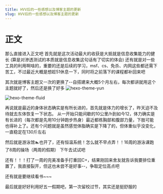 ```yaml
---
title: HVV后的一些感想以及博客主题的更新
slug: HVV后的一些感想以及博客主题的更新
---
```


<!-- more -->

# 正文

那么直接进入正文吧
首先就是这次活动最大的收获是大抵就是信息收集能力的健长
 (算是对渗透测试的本质就是信息收集这句话有了切实的体会)
还有就是对一些工具的利用啊啥的，重要的还是后续的学习，msf、cs、免杀、内网这些都还需下苦工，不过最近大概是想趁51休息一下，同时将之前落下的课程都补回来吧

其次就是博客主题又一次的更换了--自搭建来大概5个月左右，每次都讲就用这个主题就好了，然后还是换了好多
![hexo-theme-yun](https://i.loli.net/2021/05/01/doE8Ohci46D1tr2.jpg)

![hexo-theme-fluid](https://i.loli.net/2021/05/01/zYHJfTvSa3LK6Cb.png)

再说就是最近的身体状态确实是有所长进的，首先就是体力的增长了，昨天迫不及待就去东体恢复一下状态。
从一开始只能间歇的10公里/h到如今12，体力确实是有长进的（每次都是先用10分钟跑步热身）最近都练胸部和腹部力量，下肢可能也得补上了。还有个问题就是虽然感觉体脂确实是下降了的，但体重似乎没变化，一直稳定在130斤左右

然后就是游泳馆🏊也开了，还有恒温系统！怎么就不早点弄！！16周的游泳课跑了8周的操场（两周的假期）
下午去试试吧

还有！！！打了一周的完美准备手打重回C+，结果刚回来舍友就告诉我要排位重置了，我直接裂开，但这也未尝不是好事--，争取定位高点吧

还有就是要继续看书~~~

最后就是好好利用好五一假期吧，第一次留校过节，其实还是挺舒服的